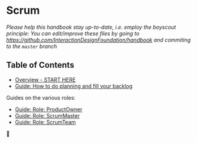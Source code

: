 # Scrum

_Please help this handbook stay up-to-date, i.e. employ the boyscout principle: You can edit/improve these files by going to https://github.com/InteractionDesignFoundation/handbook and commiting to the `master` branch_

## Table of Contents

- [Overview - START HERE](/guides/scrum/overview.md)
- [Guide: How to do planning and fill your backlog](/guides/scrum/backlog.md)

Guides on the various roles:

- [Guide: Role: ProductOwner](/guides/scrum/productOwner.md)
- [Guide: Role: ScrumMaster](/guides/scrum/scrumMaster.md)
- [Guide: Role: ScrumTeam](/guides/scrum/scrumTeam.md)

🦄

